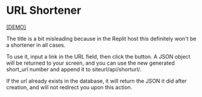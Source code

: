 # URL Shortener

[[DEMO]](https://replit.com/@d-0-t/URL-Shortener)

The title is a bit misleading because in the Replit host this definitely won't be a shortener in all cases.

To use it, input a link in the URL field, then click the button. A JSON object will be returned to your screen, and you can use the new generated short_url number and append it to siteurl/api/shorturl/.

If the url already exists in the database, it will return the JSON it did after creation, and will not redirect you upon this action.
